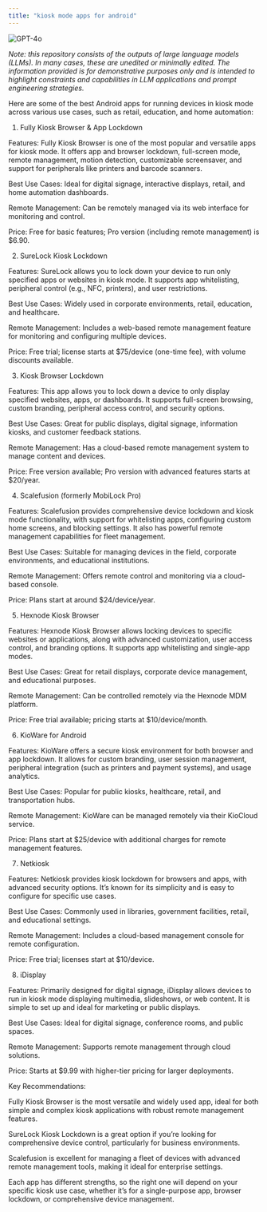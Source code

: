 ```yaml
---
title: "kiosk mode apps for android"
---
```

![GPT-4o](https://img.shields.io/badge/GPT--4o-3333FF?style=for-the-badge&logo=openai&logoColor=white)



*Note: this repository consists of the outputs of large language models (LLMs). In many cases, these are unedited or minimally edited. The information provided is for demonstrative purposes only and is intended to highlight constraints and capabilities in LLM applications and prompt engineering strategies.*


Here are some of the best Android apps for running devices in kiosk mode across various use cases, such as retail, education, and home automation:

1. Fully Kiosk Browser & App Lockdown

Features: Fully Kiosk Browser is one of the most popular and versatile apps for kiosk mode. It offers app and browser lockdown, full-screen mode, remote management, motion detection, customizable screensaver, and support for peripherals like printers and barcode scanners.

Best Use Cases: Ideal for digital signage, interactive displays, retail, and home automation dashboards.

Remote Management: Can be remotely managed via its web interface for monitoring and control.

Price: Free for basic features; Pro version (including remote management) is $6.90.


2. SureLock Kiosk Lockdown

Features: SureLock allows you to lock down your device to run only specified apps or websites in kiosk mode. It supports app whitelisting, peripheral control (e.g., NFC, printers), and user restrictions.

Best Use Cases: Widely used in corporate environments, retail, education, and healthcare.

Remote Management: Includes a web-based remote management feature for monitoring and configuring multiple devices.

Price: Free trial; license starts at $75/device (one-time fee), with volume discounts available.


3. Kiosk Browser Lockdown

Features: This app allows you to lock down a device to only display specified websites, apps, or dashboards. It supports full-screen browsing, custom branding, peripheral access control, and security options.

Best Use Cases: Great for public displays, digital signage, information kiosks, and customer feedback stations.

Remote Management: Has a cloud-based remote management system to manage content and devices.

Price: Free version available; Pro version with advanced features starts at $20/year.


4. Scalefusion (formerly MobiLock Pro)

Features: Scalefusion provides comprehensive device lockdown and kiosk mode functionality, with support for whitelisting apps, configuring custom home screens, and blocking settings. It also has powerful remote management capabilities for fleet management.

Best Use Cases: Suitable for managing devices in the field, corporate environments, and educational institutions.

Remote Management: Offers remote control and monitoring via a cloud-based console.

Price: Plans start at around $24/device/year.


5. Hexnode Kiosk Browser

Features: Hexnode Kiosk Browser allows locking devices to specific websites or applications, along with advanced customization, user access control, and branding options. It supports app whitelisting and single-app modes.

Best Use Cases: Great for retail displays, corporate device management, and educational purposes.

Remote Management: Can be controlled remotely via the Hexnode MDM platform.

Price: Free trial available; pricing starts at $10/device/month.


6. KioWare for Android

Features: KioWare offers a secure kiosk environment for both browser and app lockdown. It allows for custom branding, user session management, peripheral integration (such as printers and payment systems), and usage analytics.

Best Use Cases: Popular for public kiosks, healthcare, retail, and transportation hubs.

Remote Management: KioWare can be managed remotely via their KioCloud service.

Price: Plans start at $25/device with additional charges for remote management features.


7. Netkiosk

Features: Netkiosk provides kiosk lockdown for browsers and apps, with advanced security options. It’s known for its simplicity and is easy to configure for specific use cases.

Best Use Cases: Commonly used in libraries, government facilities, retail, and educational settings.

Remote Management: Includes a cloud-based management console for remote configuration.

Price: Free trial; licenses start at $10/device.


8. iDisplay

Features: Primarily designed for digital signage, iDisplay allows devices to run in kiosk mode displaying multimedia, slideshows, or web content. It is simple to set up and ideal for marketing or public displays.

Best Use Cases: Ideal for digital signage, conference rooms, and public spaces.

Remote Management: Supports remote management through cloud solutions.

Price: Starts at $9.99 with higher-tier pricing for larger deployments.


Key Recommendations:

Fully Kiosk Browser is the most versatile and widely used app, ideal for both simple and complex kiosk applications with robust remote management features.

SureLock Kiosk Lockdown is a great option if you’re looking for comprehensive device control, particularly for business environments.

Scalefusion is excellent for managing a fleet of devices with advanced remote management tools, making it ideal for enterprise settings.


Each app has different strengths, so the right one will depend on your specific kiosk use case, whether it’s for a single-purpose app, browser lockdown, or comprehensive device management.

